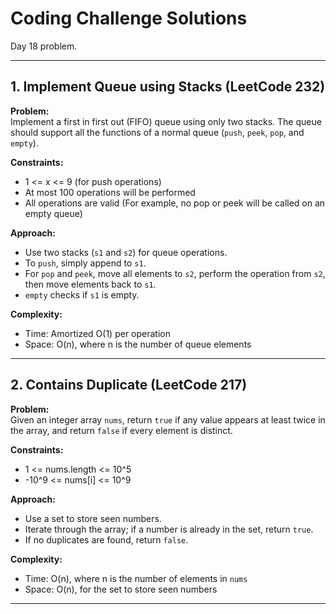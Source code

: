 # Coding Challenge Solutions

Day 18 problem.

---

## 1. Implement Queue using Stacks (LeetCode 232)

**Problem:**  
Implement a first in first out (FIFO) queue using only two stacks. The queue should support all the functions of a normal queue (`push`, `peek`, `pop`, and `empty`).

**Constraints:**  
- 1 <= x <= 9 (for push operations)  
- At most 100 operations will be performed  
- All operations are valid (For example, no pop or peek will be called on an empty queue)

**Approach:**  
- Use two stacks (`s1` and `s2`) for queue operations.  
- To `push`, simply append to `s1`.  
- For `pop` and `peek`, move all elements to `s2`, perform the operation from `s2`, then move elements back to `s1`.  
- `empty` checks if `s1` is empty.

**Complexity:**  
- Time: Amortized O(1) per operation  
- Space: O(n), where n is the number of queue elements

---

## 2. Contains Duplicate (LeetCode 217)

**Problem:**  
Given an integer array `nums`, return `true` if any value appears at least twice in the array, and return `false` if every element is distinct.

**Constraints:**  
- 1 <= nums.length <= 10^5  
- -10^9 <= nums[i] <= 10^9

**Approach:**  
- Use a set to store seen numbers.  
- Iterate through the array; if a number is already in the set, return `true`.  
- If no duplicates are found, return `false`.

**Complexity:**  
- Time: O(n), where n is the number of elements in `nums`  
- Space: O(n), for the set to store seen numbers

---
